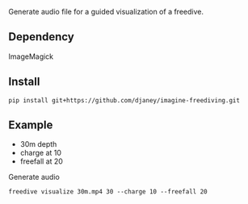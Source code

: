 Generate audio file for a guided visualization of a freedive.
## Dependency
ImageMagick
## Install
```
pip install git+https://github.com/djaney/imagine-freediving.git
```

## Example
- 30m depth
- charge at 10
- freefall at 20

Generate audio
```
freedive visualize 30m.mp4 30 --charge 10 --freefall 20
```